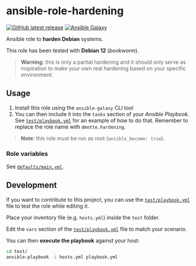 # ansible-role-hardening

[![GitHub latest release](https://img.shields.io/github/v/release/dmotte/ansible-role-hardening?logo=github&style=flat-square)](https://github.com/dmotte/ansible-role-hardening/actions)
[![Ansible Galaxy](https://img.shields.io/badge/galaxy-dmotte.hardening-blueviolet?logo=ansible&style=flat-square)](https://galaxy.ansible.com/dmotte/hardening)

Ansible role to **harden Debian** systems.

This role has been tested with **Debian 12** (_bookworm_).

> **Warning**: this is only a partial hardening and it should only serve as inspiration to make your own real hardening based on your specific environment.

## Usage

1. Install this role using the `ansible-galaxy` CLI tool
2. You can then include it into the `tasks` section of your _Ansible Playbook_. See [`test/playbook.yml`](test/playbook.yml) for an example of how to do that. Remember to replace the role name with `dmotte.hardening`.

> **Note**: this role must be run as root (`ansible_become: true`).

### Role variables

See [`defaults/main.yml`](defaults/main.yml).

## Development

If you want to contribute to this project, you can use the [`test/playbook.yml`](test/playbook.yml) file to test the role while editing it.

Place your inventory file (e.g. `hosts.yml`) inside the `test` folder.

Edit the `vars` section of the [`test/playbook.yml`](test/playbook.yml) file to match your scenario.

You can then **execute the playbook** against your host:

```bash
cd test/
ansible-playbook -i hosts.yml playbook.yml
```
